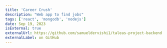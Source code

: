 ```yaml
---
title: 'Career Crush'
description: "Web app to find jobs"
tags: ['react', 'mongodb', 'nodejs']
date: Sep 19, 2023
isExternal: true
externalUrl: https://github.com/samueldervishi1/taleas-project-backend 
externalLabel: on GitHub
---
```

